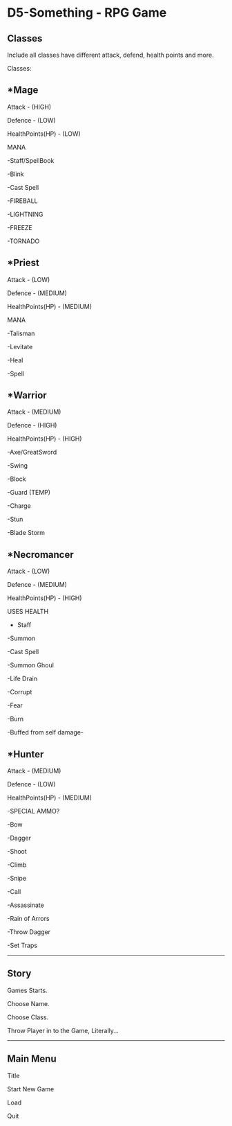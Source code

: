 # D5-Something - RPG Game

Classes
--------

Include all classes have different attack, defend, health points and more.

Classes:

*Mage 
-
Attack - (HIGH)

Defence - (LOW)

HealthPoints(HP) - (LOW)

MANA

-Staff/SpellBook

-Blink

-Cast Spell


-FIREBALL

-LIGHTNING

-FREEZE

-TORNADO


*Priest 
-
Attack - (LOW)

Defence - (MEDIUM)

HealthPoints(HP) - (MEDIUM)

MANA

-Talisman

-Levitate

-Heal

-Spell


*Warrior 
-
Attack - (MEDIUM)

Defence - (HIGH)

HealthPoints(HP) - (HIGH)


-Axe/GreatSword

-Swing

-Block


-Guard (TEMP)

-Charge

-Stun

-Blade Storm


*Necromancer 
-
Attack - (LOW)

Defence - (MEDIUM)

HealthPoints(HP) - (HIGH)

USES HEALTH



- Staff

-Summon

-Cast Spell


-Summon Ghoul

-Life Drain

-Corrupt

-Fear

-Burn

-Buffed from self damage-



*Hunter
-
Attack - (MEDIUM)

Defence - (LOW)

HealthPoints(HP) - (MEDIUM)

-SPECIAL AMMO?



-Bow

-Dagger

-Shoot

-Climb


-Snipe

-Call

-Assassinate

-Rain of Arrors

-Throw Dagger

-Set Traps




-----------------------------------------------------------------------------------------
Story
-----

Games Starts.

Choose Name.

Choose Class.

Throw Player in to the Game, Literally...

-----------------------------------------------------------------------------------------

Main Menu
---------

Title

Start New  Game

Load

Quit
